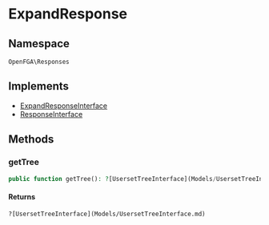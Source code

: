 # ExpandResponse


## Namespace
`OpenFGA\Responses`

## Implements
* [ExpandResponseInterface](Responses/ExpandResponseInterface.md)
* [ResponseInterface](Responses/ResponseInterface.md)

## Methods
### getTree

```php
public function getTree(): ?[UsersetTreeInterface](Models/UsersetTreeInterface.md)
```



#### Returns
`?[UsersetTreeInterface](Models/UsersetTreeInterface.md)` 

